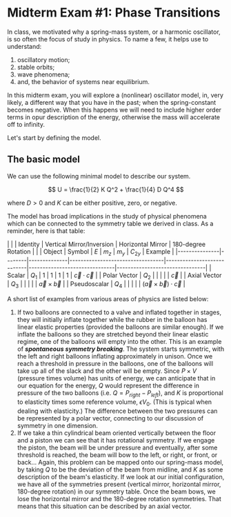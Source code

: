 # Midterm Exam #1: Phase Transitions

In class, we motivated why a spring-mass system, or a harmonic oscillator, is so often the focus of study in physics. To name a few, it helps use to understand:

1. oscillatory motion;
2. stable orbits;
3. wave phenomena;
4. and, the behavior of systems near equilibrium.

In this midterm exam, you will explore a (nonlinear) oscillator model, in, very likely, a different way that you have in the past; when the spring-constant becomes negative. When this happens we will need to include higher order terms in opur description of the energy, otherwise the mass will accelerate off to infinity.

Let's start by defining the model.

## The basic model

We can use the following minimal model to describe our system.

$$ U = \frac{1}{2} K Q^2 + \frac{1}{4} D Q^4 $$

where $D>0$ and $K$ can be either positive, zero, or negative.

The model has broad implications in the study of physical phenomena which can be connected to the symmetry table we derived in class. As a reminder, here is that table:

|         |  | Identity | Vertical Mirror/Inversion | Horizontal Mirror | 180-degree Rotation |                         |
| Object        | Symbol | $E$ | $m_z$ | $m_y$ | $C_{2y}$ | Example                        |
|---------------|--------|--------------|----------------------------------|----------------------------|-------------------------------|--------------------------------|
| Scalar        | $Q_1$    | 1            | 1                                | 1                          | 1                             | $\vec{c} \cdot \vec{c}$        |
| Polar Vector  | $Q_2$    |              |                                  |                            |                               | $\vec{c}$                      |
| Axial Vector  | $Q_3$    |              |                                  |                            |                               | $\vec{a} \times \vec{b}$       |
| Pseudoscalar  | $Q_4$    |              |                                  |                            |                               | $(\vec{a} \times \vec{b}) \cdot \vec{c}$ |



A short list of examples from various areas of physics are listed below:

1. If two balloons are connected to a valve and inflated together in stages, they will initially inflate together while the rubber in the balloon has linear elastic properties (provided the balloons are similar enough). If we inflate the balloons so they are stretched beyond their linear elastic regime, one of the balloons will empty into the other. This is an example of ***spontaneous symmetry breaking***. The system starts symmetric, with the left and right balloons inflating approximately in unison. Once we reach a threshold in pressure in the balloons, one of the balloons will take up all of the slack and the other will be empty. Since $P\times V$ (pressure times volume) has units of energy, we can anticipate that in our equation for the energy, $Q$ would represent the difference in pressure of the two balloons (i.e. $Q=P_{right}-P_{left}$), and $K$ is proportional to elasticity times some reference volume, $\epsilon V_0$. (This is typical when dealing with elasticity.) The difference between the two pressures can be represented by a polar vector, connecting to our discussion of symmetry in one dimension.
2. If we take a thin cylindrical beam oriented vertically between the floor and a piston we can see that it has rotational symmetry. If we engage the piston, the beam will be under pressure and eventually, after some threshold is reached, the beam will bow to the left, or right, or front, or back... Again, this problem can be mapped onto our spring-mass model, by taking $Q$ to be the deviation of the beam from midline, and $K$ as some description of the beam's elasticity. If we look at our initial configuration, we have all of the symmetries present (vertical mirror, horizontal mirror, 180-degree rotation) in our symmetry table. Once the beam bows, we lose the horizontal mirror and the 180-degree rotation symmetries. That means that this situation can be described by an axial vector.
